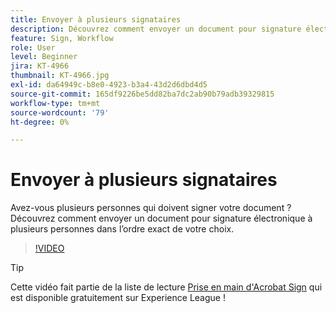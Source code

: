 ```yaml
---
title: Envoyer à plusieurs signataires
description: Découvrez comment envoyer un document pour signature électronique à plusieurs personnes dans l’ordre exact de votre choix
feature: Sign, Workflow
role: User
level: Beginner
jira: KT-4966
thumbnail: KT-4966.jpg
exl-id: da64949c-b8e0-4923-b3a4-43d2d6dbd4d5
source-git-commit: 165df9226be5dd82ba7dc2ab90b79adb39329815
workflow-type: tm+mt
source-wordcount: '79'
ht-degree: 0%

---
```


# Envoyer à plusieurs signataires

Avez-vous plusieurs personnes qui doivent signer votre document ? Découvrez comment envoyer un document pour signature électronique à plusieurs personnes dans l’ordre exact de votre choix.

>[!VIDEO](https://video.tv.adobe.com/v/3425280?quality=12&learn=on&hidetitle=true&captions=fre_fr)

>[!TIP]
>
>Cette vidéo fait partie de la liste de lecture [Prise en main d&#39;Acrobat Sign](https://experienceleague.adobe.com/fr/playlists/acrobat-sign-get-started-business-users) qui est disponible gratuitement sur Experience League !
